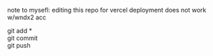 note to mysefl: editing this repo for vercel deployment does not work w/wndx2 acc

git add *\
git commit\
git push
